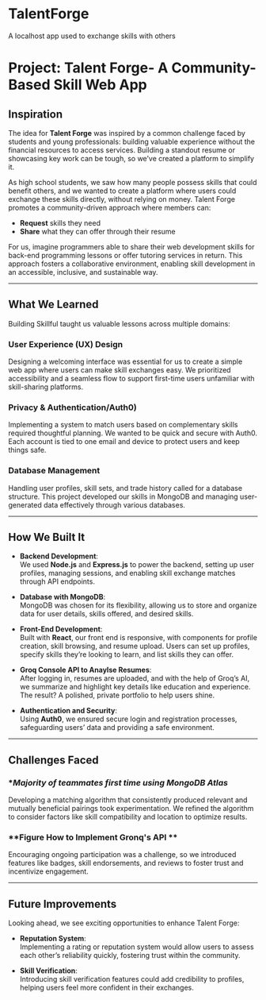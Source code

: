 # TalentForge
A localhost app used to exchange skills with others
# Project: Talent Forge- A Community-Based Skill Web App  

## Inspiration  
The idea for **Talent Forge** was inspired by a common challenge faced by students and young professionals: building valuable experience without the financial resources to access services.  Building a standout resume or showcasing key work can be tough, so we’ve created a platform to simplify it. 


As high school students, we saw how many people possess skills that could benefit others, and we wanted to create a platform where users could exchange these skills directly, without relying on money. Talent Forge promotes a community-driven approach where members can:  

- **Request** skills they need  
- **Share** what they can offer through their resume

For us, imagine programmers able to share their web development skills for back-end programming lessons or offer tutoring services in return. This approach fosters a collaborative environment, enabling skill development in an accessible, inclusive, and sustainable way.  

---

## What We Learned  
Building Skillful taught us valuable lessons across multiple domains:  

### **User Experience (UX) Design**  
Designing a welcoming interface was essential for us to create a simple web app where users can make skill exchanges easy. We prioritized accessibility and a seamless flow to support first-time users unfamiliar with skill-sharing platforms.  

### **Privacy & Authentication/Auth0)**  
Implementing a system to match users based on complementary skills required thoughtful planning. We wanted to be quick and secure with Auth0. Each account is tied to one email and device to protect users and keep things safe. 


### **Database Management**  
Handling user profiles, skill sets, and trade history called for a database structure. This project developed our skills in MongoDB and managing user-generated data effectively through various databases.  


---

## How We Built It  

- **Backend Development**:  
  We used **Node.js** and **Express.js** to power the backend, setting up user profiles, managing sessions, and enabling skill exchange matches through API endpoints.  

- **Database with MongoDB**:  
 MongoDB was chosen for its flexibility, allowing us to store and organize data for user details, skills offered, and desired skills.  

- **Front-End Development**:  
 Built with **React**, our front end is responsive, with components for profile creation, skill browsing, and resume upload. Users can set up profiles, specify skills they’re looking to learn, and list skills they can offer.  

- **Groq Console API to Anaylse Resumes**:  
 After logging in, resumes are uploaded, and with the help of Groq’s AI, we summarize and highlight key details like education and experience. The result? A polished, private portfolio to help users shine.

- **Authentication and Security**:  
  Using **Auth0**, we ensured secure login and registration processes, safeguarding users’ data and providing a safe environment.  

---

## Challenges Faced  

### **Majority of teammates first time using MongoDB Atlas*  
Developing a matching algorithm that consistently produced relevant and mutually beneficial pairings took experimentation. We refined the algorithm to consider factors like skill compatibility and location to optimize results.  

### **Figure How to Implement Gronq's API **  
Encouraging ongoing participation was a challenge, so we introduced features like badges, skill endorsements, and reviews to foster trust and incentivize engagement.  

---

## Future Improvements  

Looking ahead, we see exciting opportunities to enhance Talent Forge:  

- **Reputation System**:  
  Implementing a rating or reputation system would allow users to assess each other’s reliability quickly, fostering trust within the community.  

- **Skill Verification**:  
  Introducing skill verification features could add credibility to profiles, helping users feel more confident in their exchanges.  

